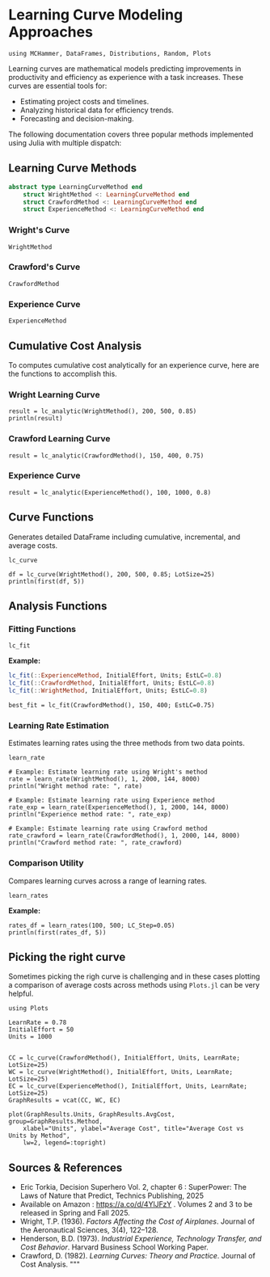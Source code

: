 # Learning Curve Modeling Approaches

```@setup LCs
using MCHammer, DataFrames, Distributions, Random, Plots
```
Learning curves are mathematical models predicting improvements in productivity and efficiency as experience with a task increases. These curves are essential tools for:

- Estimating project costs and timelines.
- Analyzing historical data for efficiency trends.
- Forecasting and decision-making.

The following documentation covers three popular methods implemented using Julia with multiple dispatch:

## Learning Curve Methods
```julia
abstract type LearningCurveMethod end
    struct WrightMethod <: LearningCurveMethod end
    struct CrawfordMethod <: LearningCurveMethod end
    struct ExperienceMethod <: LearningCurveMethod end
```
### Wright's Curve
```@docs
WrightMethod 
```
### Crawford's Curve
```@docs
CrawfordMethod 
```
### Experience Curve
```@docs
ExperienceMethod
```

## Cumulative Cost Analysis
To computes cumulative cost analytically for an experience curve, here are the functions to accomplish this.  


### Wright Learning Curve
```@example LCs
result = lc_analytic(WrightMethod(), 200, 500, 0.85)
println(result)
```

### Crawford Learning Curve
```@example LCs
result = lc_analytic(CrawfordMethod(), 150, 400, 0.75)
```

### Experience Curve
```@example LCs
result = lc_analytic(ExperienceMethod(), 100, 1000, 0.8)
```

## Curve Functions

Generates detailed DataFrame including cumulative, incremental, and average costs.

```@docs 
lc_curve
```
```@example LCs
df = lc_curve(WrightMethod(), 200, 500, 0.85; LotSize=25)
println(first(df, 5))
```

## Analysis Functions
### Fitting Functions

```@docs
lc_fit
```

**Example:**
```julia
lc_fit(::ExperienceMethod, InitialEffort, Units; EstLC=0.8)
lc_fit(::CrawfordMethod, InitialEffort, Units; EstLC=0.8)
lc_fit(::WrightMethod, InitialEffort, Units; EstLC=0.8)
```

```@example LCs
best_fit = lc_fit(CrawfordMethod(), 150, 400; EstLC=0.75)
```

### Learning Rate Estimation

Estimates learning rates using the three methods from two data points.

```@docs
learn_rate
```
```@example LCs
# Example: Estimate learning rate using Wright's method
rate = learn_rate(WrightMethod(), 1, 2000, 144, 8000)
println("Wright method rate: ", rate)

# Example: Estimate learning rate using Experience method  
rate_exp = learn_rate(ExperienceMethod(), 1, 2000, 144, 8000)
println("Experience method rate: ", rate_exp)

# Example: Estimate learning rate using Crawford method
rate_crawford = learn_rate(CrawfordMethod(), 1, 2000, 144, 8000)
println("Crawford method rate: ", rate_crawford)
```

### Comparison Utility

Compares learning curves across a range of learning rates.

```@docs
learn_rates
```

**Example:**
```@example LCs
rates_df = learn_rates(100, 500; LC_Step=0.05)
println(first(rates_df, 5))
```

## Picking the right curve

Sometimes picking the righ curve is challenging and in these cases plotting a comparison of average costs across methods using `Plots.jl` can be very helpful.

```@example LCs
using Plots

LearnRate = 0.78
InitialEffort = 50
Units = 1000


CC = lc_curve(CrawfordMethod(), InitialEffort, Units, LearnRate; LotSize=25)
WC = lc_curve(WrightMethod(), InitialEffort, Units, LearnRate; LotSize=25)
EC = lc_curve(ExperienceMethod(), InitialEffort, Units, LearnRate; LotSize=25)
GraphResults = vcat(CC, WC, EC)

plot(GraphResults.Units, GraphResults.AvgCost, group=GraphResults.Method,
    xlabel="Units", ylabel="Average Cost", title="Average Cost vs Units by Method",
    lw=2, legend=:topright)
```



## Sources & References
- Eric Torkia, Decision Superhero Vol. 2, chapter 6 : SuperPower: The Laws of Nature that Predict, Technics Publishing, 2025
- Available on Amazon : https://a.co/d/4YlJFzY . Volumes 2 and 3 to be released in Spring and Fall 2025.
- Wright, T.P. (1936). *Factors Affecting the Cost of Airplanes*. Journal of the Aeronautical Sciences, 3(4), 122–128.
- Henderson, B.D. (1973). *Industrial Experience, Technology Transfer, and Cost Behavior*. Harvard Business School Working Paper.
- Crawford, D. (1982). *Learning Curves: Theory and Practice*. Journal of Cost Analysis. 
"""
